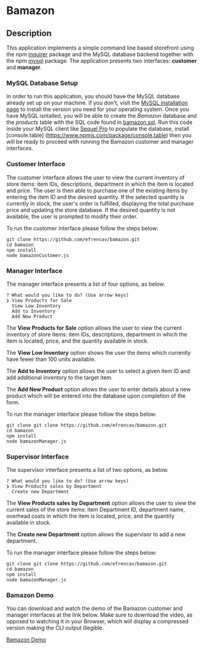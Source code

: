 # Bamazon

## Description

This application implements a simple command line based storefront using the npm [inquirer](https://www.npmjs.com/package/inquirer) package and the MySQL database backend together with the npm [mysql](https://www.npmjs.com/package/mysql) package. The application presents two interfaces: **customer** and **manager**.

### MySQL Database Setup

In order to run this application, you should have the MySQL database already set up on your machine. If you don't, visit the [MySQL installation page](https://dev.mysql.com/doc/refman/5.6/en/installing.html) to install the version you need for your operating system. Once you have MySQL isntalled, you will be able to create the *Bamazon* database and the *products* table with the SQL code found in [bamazon.sql](bamazon.sql). Run this code inside your MySQL client like [Sequel Pro](https://www.sequelpro.com/) to populate the database, install [console.table] (https://www.npmjs.com/package/console.table) then you will be ready to proceed with running the Bamazon customer and manager interfaces.

### Customer Interface

The customer interface allows the user to view the current inventory of store items: item IDs, descriptions, department in which the item is located and price. The user is then able to purchase one of the existing items by entering the item ID and the desired quantity. If the selected quantity is currently in stock, the user's order is fulfilled, displaying the total purchase price and updating the store database. If the desired quantity is not available, the user is prompted to modify their order.

To run the customer interface please follow the steps below:

	git clone https://github.com/efrencav/bamazon.git
	cd bamazon
	npm install
	node bamazonCustomer.js

### Manager Interface

The manager interface presents a list of four options, as below. 

	? What would you like to do? (Use arrow keys)
	❯ View Products for Sale 
	  View Low Inventory 
	  Add to Inventory 
	  Add New Product
	  
The **View Products for Sale** option allows the user to view the current inventory of store items: item IDs, descriptions, department in which the item is located, price, and the quantity available in stock. 

The **View Low Inventory** option shows the user the items which currently have fewer than 100 units available.

The **Add to Inventory** option allows the user to select a given item ID and add additional inventory to the target item.

The **Add New Product** option allows the user to enter details about a new product which will be entered into the database upon completion of the form.

To run the manager interface please follow the steps below:

	git clone git clone https://github.com/efrencav/bamazon.git
	cd bamazon
	npm install
	node bamazonManager.js

### Supervisor Interface

The supervisor interface presents a list of two options, as below. 

	? What would you like to do? (Use arrow keys)
	❯ View Products sales by Department 
	  Create new Department 
	  
	  
The **View Products sales by Department** option allows the user to view the current sales of the store items: item Department ID, department name, overhead costs in which the item is located, price, and the quantity available in stock. 

The **Create new Department** option allows the supervisor to add a new department.

To run the manager interface please follow the steps below:

	git clone git clone https://github.com/efrencav/bamazon.git
	cd bamazon
	npm install
	node bamazonManager.js

### Bamazon Demo

You can download and watch the demo of the Bamazon customer and manager interfaces at the link below. Make sure to download the video, as opposed to watching it in your Browser, which will display a compressed version making the CLI output illegible.

[Bamazon Demo](https://drive.google.com/file/d/1Pu1A0ee61boshLwtkz3UbMTah6f_z9cr/view)

